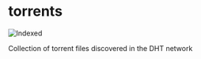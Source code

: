 torrents 
========
![Indexed](https://img.shields.io/badge/indexed-241538-blue)

Collection of torrent files discovered in the DHT network
